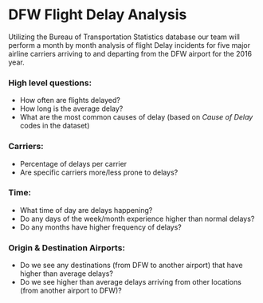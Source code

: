 # DFW Flight Delay Analysis

Utilizing the Bureau of Transportation Statistics database our team will perform a month by month analysis of flight Delay incidents for five major airline carriers arriving to and departing from the DFW airport for the 2016 year.

### High level questions:
* How often are flights delayed?
* How long is the average delay?
* What are the most common causes of delay (based on _Cause of Delay_ codes in the dataset)

### Carriers:
* Percentage of delays per carrier
* Are specific carriers more/less prone to delays?

### Time:
* What time of day are delays happening?
* Do any days of the week/month experience higher than normal delays?
* Do any months have higher frequency of delays?

### Origin & Destination Airports:
* Do we see any destinations (from DFW to another airport) that have higher than average delays?
* Do we see higher than average delays arriving from other locations (from another airport to DFW)?
